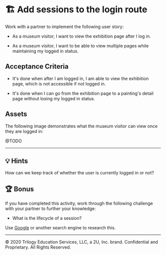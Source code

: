 # 🏗️ Add sessions to the login route

Work with a partner to implement the following user story:

* As a museum visitor, I want to view the exhibition page after I log in.

* As a museum visitor, I want to be able to view multiple pages while maintaining my logged in status.

## Acceptance Criteria

* It's done when after I am logged in, I am able to view the exhibition page, which is not accessible if not logged in.

* It's done when I can go from the exhibition page to a painting's detail page without losing my logged in status.

## Assets

The following image demonstrates what the museum visitor can view once they are logged in:

@TODO ![]()

---

## 💡 Hints

How can we keep track of whether the user is currently logged in or not?

## 🏆 Bonus

If you have completed this activity, work through the following challenge with your partner to further your knowledge:

* What is the lifecycle of a session?

Use [Google](https://www.google.com) or another search engine to research this.

---
© 2020 Trilogy Education Services, LLC, a 2U, Inc. brand. Confidential and Proprietary. All Rights Reserved.